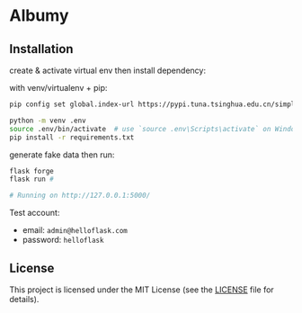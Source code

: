 # Albumy

## Installation

create & activate virtual env then install dependency:

with venv/virtualenv + pip:

```sh
pip config set global.index-url https://pypi.tuna.tsinghua.edu.cn/simple

python -m venv .env
source .env/bin/activate  # use `source .env\Scripts\activate` on Windows
pip install -r requirements.txt
```

generate fake data then run:

```sh
flask forge
flask run #

# Running on http://127.0.0.1:5000/
```

Test account:

* email: `admin@helloflask.com`
* password: `helloflask`

## License

This project is licensed under the MIT License (see the
[LICENSE](LICENSE) file for details).
